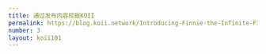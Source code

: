 ```yaml
---
title: 通过发布内容挖掘KOII
permalink: https://blog.koii.network/Introducing-Finnie-the-Infinite-Fis/
number: 3
layout: koii101
---
```

